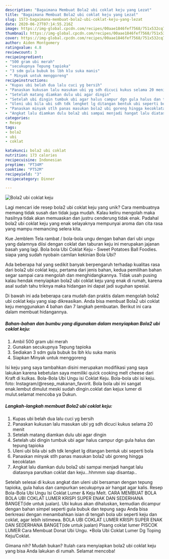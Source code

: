 ```yaml
---
description: "Bagaimana Membuat Bola2 ubi coklat keju yang Lezat"
title: "Bagaimana Membuat Bola2 ubi coklat keju yang Lezat"
slug: 1573-bagaimana-membuat-bola2-ubi-coklat-keju-yang-lezat
date: 2020-06-27T07:14:55.216Z
image: https://img-global.cpcdn.com/recipes/00aae1846fef7568/751x532cq70/bola2-ubi-coklat-keju-foto-resep-utama.jpg
thumbnail: https://img-global.cpcdn.com/recipes/00aae1846fef7568/751x532cq70/bola2-ubi-coklat-keju-foto-resep-utama.jpg
cover: https://img-global.cpcdn.com/recipes/00aae1846fef7568/751x532cq70/bola2-ubi-coklat-keju-foto-resep-utama.jpg
author: Aiden Montgomery
ratingvalue: 4.8
reviewcount: 3
recipeingredient:
- "500 gram ubi merah"
- "secukupnya Tepung tapioka"
- "3 sdm gula bubuk bs lbh klu suka manis"
- " Minyak untuk menggoreng"
recipeinstructions:
- "Kupas ubi belah dua lalu cuci yg bersih"
- "Panaskan kukusan lalu masukan ubi yg sdh dicuci kukus selama 20 menit"
- "Setelah matang diamkan dulu ubi agar dingin"
- "Setelah ubi dingin tumbuk ubi agar halus campur dgn gula halus dan tepung tapioka"
- "Uleni ubi bila ubi sdh tdk lengket lg ditangan bentuk ubi seperti bola"
- "Panaskan minyak stlh panas masukan bola2 ubi goreng hingga kecoklatan"
- "Angkat lalu diamkan dulu bola2 ubi sampai menjadi hangat lalu diatasnya parutkan coklat dan keju...hhmmm siap disantap.."
categories:
- Resep
tags:
- bola2
- ubi
- coklat

katakunci: bola2 ubi coklat 
nutrition: 173 calories
recipecuisine: Indonesian
preptime: "PT34M"
cooktime: "PT52M"
recipeyield: "3"
recipecategory: Dinner

---
```



![Bola2 ubi coklat keju](https://img-global.cpcdn.com/recipes/00aae1846fef7568/751x532cq70/bola2-ubi-coklat-keju-foto-resep-utama.jpg)

Lagi mencari ide resep bola2 ubi coklat keju yang unik? Cara membuatnya memang tidak susah dan tidak juga mudah. Kalau keliru mengolah maka hasilnya tidak akan memuaskan dan justru cenderung tidak enak. Padahal bola2 ubi coklat keju yang enak selayaknya mempunyai aroma dan cita rasa yang mampu memancing selera kita.

Kue Jemblem Tela rambat / bola-bola ungu dengan bahan dari ubi ungu yang dalamnya diisi dengan coklat dan taburan keju ini merupakan jajanan basah yang lagi. Bola bola Ubi Coklat Keju - Sweet Potatoes Ball Foodies. siapa yang sudah nyobain camilan kekinian Bola Ubi?

Ada beberapa hal yang sedikit banyak berpengaruh terhadap kualitas rasa dari bola2 ubi coklat keju, pertama dari jenis bahan, kedua pemilihan bahan segar sampai cara mengolah dan menghidangkannya. Tidak usah pusing kalau hendak menyiapkan bola2 ubi coklat keju yang enak di rumah, karena asal sudah tahu triknya maka hidangan ini dapat jadi suguhan spesial.


Di bawah ini ada beberapa cara mudah dan praktis dalam mengolah bola2 ubi coklat keju yang siap dikreasikan. Anda bisa membuat Bola2 ubi coklat keju menggunakan 4 bahan dan 7 langkah pembuatan. Berikut ini cara dalam membuat hidangannya.

<!--inarticleads1-->

##### Bahan-bahan dan bumbu yang digunakan dalam menyiapkan Bola2 ubi coklat keju:

1. Ambil 500 gram ubi merah
1. Gunakan secukupnya Tepung tapioka
1. Sediakan 3 sdm gula bubuk bs lbh klu suka manis
1. Siapkan  Minyak untuk menggoreng


Isi keju yang saya tambahkan disini merupakan modifikasi yang saya lakukan karena kebetulan saya memiliki quick cooking melt cheese dari Kraft di kulkas. Bola-Bola Ubi Ungu isi Coklat Keju. Bola-bola ubi isi keju. foto: Instagram/@resep_makanan_favorit. Bola bola ubi ini sangat enak.lembut dimulut meski sudah dingin.coklat dan kejux lumer di mulut.selamat mencoba ya Dukun. 

<!--inarticleads2-->

##### Langkah-langkah membuat Bola2 ubi coklat keju:

1. Kupas ubi belah dua lalu cuci yg bersih
1. Panaskan kukusan lalu masukan ubi yg sdh dicuci kukus selama 20 menit
1. Setelah matang diamkan dulu ubi agar dingin
1. Setelah ubi dingin tumbuk ubi agar halus campur dgn gula halus dan tepung tapioka
1. Uleni ubi bila ubi sdh tdk lengket lg ditangan bentuk ubi seperti bola
1. Panaskan minyak stlh panas masukan bola2 ubi goreng hingga kecoklatan
1. Angkat lalu diamkan dulu bola2 ubi sampai menjadi hangat lalu diatasnya parutkan coklat dan keju...hhmmm siap disantap..


Setelah selesai di kukus angkat dan uleni ubi bersaman dengan tepung tapioka, gula halus dan campurkan secukupnya air hangat agar kalis. Resep Bola-Bola Ubi Ungu Isi Coklat Lumer &amp; Keju Melt. CARA MEMBUAT BOLA BOLA UBI COKLAT LUMER KRISPI SUPER ENAK DAN SEDERHANA BANGET(ide untuk jualan). Ubi kukus akan dihaluskan, kemudian dicampur dengan bahan simpel seperti gula bubuk dan tepung sagu Anda bisa berkreasi dengan menambahkan isian di tengah bola ubi seperti keju dan coklat, agar lebih istimewa. BOLA UBI COKLAT LUMER KRISPI SUPER ENAK DAN SEDERHANA BANGET(ide untuk jualan) Pisang coklat lumer PISCOK LUMER Cara Membuat Donat Ubi Ungu. *Bola Ubi Coklat Lumer Dg Toping Keju/Coklat. 

Gimana nih? Mudah bukan? Itulah cara menyiapkan bola2 ubi coklat keju yang bisa Anda lakukan di rumah. Selamat mencoba!
